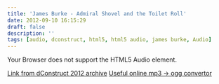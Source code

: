 ```yaml
---
title: 'James Burke - Admiral Shovel and the Toilet Roll'
date: 2012-09-10 16:15:29
draft: false
description: ''
tags: [audio, dconstruct, html5, html5 audio, james burke, Audio]
---
```


   Your Browser does not support the HTML5 Audio element.

[Link from dConstruct 2012 archive](http://archive.dconstruct.org/2012/admiralshovel) [Useful online mp3 -> ogg convertor](http://media.io/)